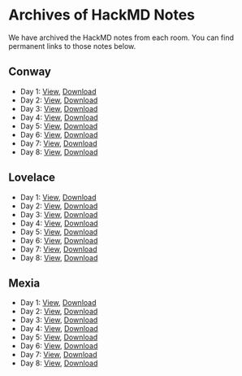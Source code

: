 # Archives of HackMD Notes

We have archived the HackMD notes from each room. You can find permanent links to those notes below.

## Conway

+ Day 1: [View](https://osf.io/hwqp5/),  [Download](https://osf.io/hwqp5/download)
+ Day 2: [View](https://osf.io/37wyd/),  [Download](https://osf.io/37wyd/download)
+ Day 3: [View](https://osf.io/agxfj/),  [Download](https://osf.io/agxfj/download)
+ Day 4: [View](https://osf.io/snxv4/),  [Download](https://osf.io/snxv4/download)
+ Day 5: [View](https://osf.io/paebj/),  [Download](https://osf.io/paebj/download)
+ Day 6: [View](https://osf.io/a8uzb/),  [Download](https://osf.io/a8uzb/download)
+ Day 7: [View](https://osf.io/bwfgu/),  [Download](https://osf.io/bwfgu/download)
+ Day 8: [View](https://osf.io/xg8vj/),  [Download](https://osf.io/xg8vj/download)

## Lovelace

+ Day 1: [View](https://osf.io/pyucm/),  [Download](https://osf.io/pyucm/download)
+ Day 2: [View](https://osf.io/57f2n/),  [Download](https://osf.io/57f2n/download)
+ Day 3: [View](https://osf.io/nxsjf/),  [Download](https://osf.io/nxsjf/download)
+ Day 4: [View](https://osf.io/g8752/),  [Download](https://osf.io/g8752/download)
+ Day 5: [View](https://osf.io/h2vs7/),  [Download](https://osf.io/h2vs7/download)
+ Day 6: [View](https://osf.io/y6r3m/),  [Download](https://osf.io/y6r3m/download)
+ Day 7: [View](https://osf.io/cfwmp/),  [Download](https://osf.io/cfwmp/download)
+ Day 8: [View](https://osf.io/37ru8/),  [Download](https://osf.io/37ru8/download)

## Mexia

+ Day 1: [View](https://osf.io/nbceh/),   [Download](https://osf.io/nbceh/download) 
+ Day 2: [View](https://osf.io/6cmzk/),   [Download](https://osf.io/6cmzk/download)
+ Day 3: [View](https://osf.io/he6ka/),   [Download](https://osf.io/he6ka/download)
+ Day 4: [View](https://osf.io/jq2v3/),   [Download](https://osf.io/jq2v3/download)
+ Day 5: [View](https://osf.io/bf8j3/),   [Download](https://osf.io/bf8j3/download)
+ Day 6: [View](https://osf.io/49kca/),   [Download](https://osf.io/49kca/download)
+ Day 7: [View](https://osf.io/h7apg/),   [Download](https://osf.io/h7apg/download)
+ Day 8: [View](https://osf.io/untxs/),   [Download](https://osf.io/untxs/download)
